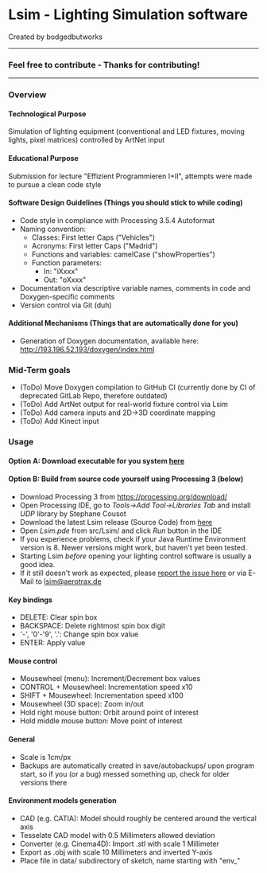 # Lsim - Lighting Simulation software
Created by bodgedbutworks

---
### Feel free to contribute - Thanks for contributing!
---

### Overview

#### Technological Purpose
Simulation of lighting equipment (conventional and LED fixtures, moving lights, pixel matrices) controlled by ArtNet input

#### Educational Purpose
Submission for lecture "Effizient Programmieren I+II", attempts were made to pursue a clean code style

#### Software Design Guidelines (Things you should stick to while coding)
* Code style in compliance with Processing 3.5.4 Autoformat
* Naming convention:
    * Classes: First letter Caps ("Vehicles")
    * Acronyms: First letter Caps ("Madrid")
    * Functions and variables: camelCase ("showProperties")
    * Function parameters:
        * In: "iXxxx"
        * Out: "oXxxx"
* Documentation via descriptive variable names, comments in code and Doxygen-specific comments
* Version control via Git (duh)

#### Additional Mechanisms (Things that are automatically done for you)
* Generation of Doxygen documentation, available here: http://193.196.52.193/doxygen/index.html

### Mid-Term goals
* (ToDo) Move Doxygen compilation to GitHub CI (currently done by CI of deprecated GitLab Repo, therefore outdated)
* (ToDo) Add ArtNet output for real-world fixture control via Lsim
* (ToDo) Add camera inputs and 2D->3D coordinate mapping
* (ToDo) Add Kinect input



### Usage

#### Option A: Download executable for you system [here](https://github.com/bodgedbutworks/Lsim/releases)

#### Option B: Build from source code yourself using Processing 3 (below)
* Download Processing 3 from https://processing.org/download/
* Open Processing IDE, go to _Tools->Add Tool->Libraries Tab_ and install _UDP_ library by Stephane Cousot
* Download the latest Lsim release (Source Code) from [here](https://github.com/bodgedbutworks/Lsim/releases)
* Open _Lsim.pde_ from src/Lsim/ and click _Run_ button in the IDE
* If you experience problems, check if your Java Runtime Environment version is 8. Newer versions might work, but haven't yet been tested.
* Starting Lsim _before_ opening your lighting control software is usually a good idea.
* If it still doesn't work as expected, please [report the issue here](https://github.com/bodgedbutworks/Lsim/issues) or via E-Mail to lsim@aerotrax.de

#### Key bindings
* DELETE: Clear spin box
* BACKSPACE: Delete rightmost spin box digit
* '-', '0'-'9', '.': Change spin box value
* ENTER: Apply value

#### Mouse control
* Mousewheel (menu): Increment/Decrement box values
* CONTROL + Mousewheel: Incrementation speed x10
* SHIFT + Mousewheel: Incrementation speed x100
* Mousewheel (3D space): Zoom in/out
* Hold right mouse button: Orbit around point of interest
* Hold middle mouse button: Move point of interest

#### General
* Scale is 1cm/px
* Backups are automatically created in save/autobackups/ upon program start, so if you (or a bug) messed something up, check for older versions there

#### Environment models generation
* CAD (e.g. CATIA): Model should roughly be centered around the vertical axis
* Tesselate CAD model with 0.5 Millimeters allowed deviation
* Converter (e.g. Cinema4D): Import .stl with scale 1 Millimeter
* Export as .obj with scale 10 Millimeters and inverted Y-axis
* Place file in data/ subdirectory of sketch, name starting with "env_"
